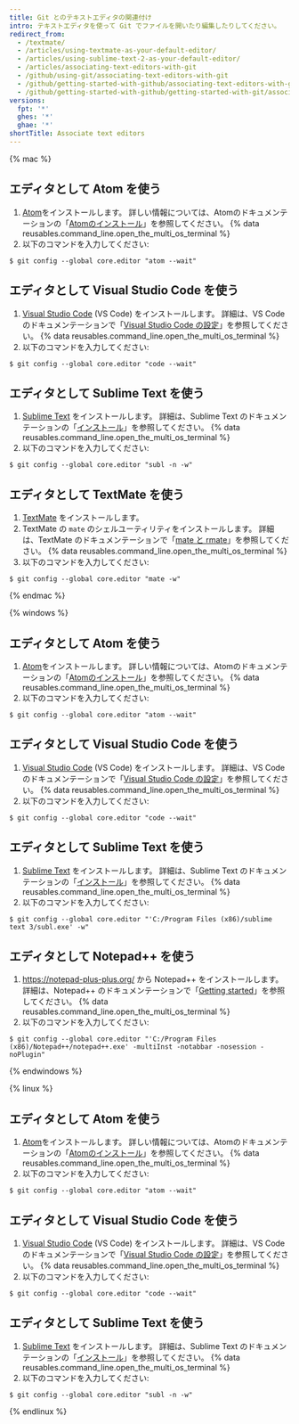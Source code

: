 ```yaml
---
title: Git とのテキストエディタの関連付け
intro: テキストエディタを使って Git でファイルを開いたり編集したりしてください。
redirect_from:
  - /textmate/
  - /articles/using-textmate-as-your-default-editor/
  - /articles/using-sublime-text-2-as-your-default-editor/
  - /articles/associating-text-editors-with-git
  - /github/using-git/associating-text-editors-with-git
  - /github/getting-started-with-github/associating-text-editors-with-git
  - /github/getting-started-with-github/getting-started-with-git/associating-text-editors-with-git
versions:
  fpt: '*'
  ghes: '*'
  ghae: '*'
shortTitle: Associate text editors
---
```


{% mac %}

## エディタとして Atom を使う

1. [Atom](https://atom.io/)をインストールします。 詳しい情報については、Atomのドキュメンテーションの「[Atomのインストール](https://flight-manual.atom.io/getting-started/sections/installing-atom/)」を参照してください。
{% data reusables.command_line.open_the_multi_os_terminal %}
3. 以下のコマンドを入力してください:
  ```shell
  $ git config --global core.editor "atom --wait"
  ```

## エディタとして Visual Studio Code を使う

1. [Visual Studio Code](https://code.visualstudio.com/) (VS Code) をインストールします。 詳細は、VS Code のドキュメンテーションで「[Visual Studio Code の設定](https://code.visualstudio.com/Docs/setup/setup-overview)」を参照してください。
{% data reusables.command_line.open_the_multi_os_terminal %}
3. 以下のコマンドを入力してください:
  ```shell
  $ git config --global core.editor "code --wait"
 ```

## エディタとして Sublime Text を使う

1. [Sublime Text](https://www.sublimetext.com/) をインストールします。 詳細は、Sublime Text のドキュメンテーションの「[インストール](https://docs.sublimetext.io/guide/getting-started/installation.html)」を参照してください。
{% data reusables.command_line.open_the_multi_os_terminal %}
3. 以下のコマンドを入力してください:
  ```shell
  $ git config --global core.editor "subl -n -w"
  ```

## エディタとして TextMate を使う

1. [TextMate](https://macromates.com/) をインストールします。
2. TextMate の `mate` のシェルユーティリティをインストールします。 詳細は、TextMate のドキュメンテーションで「[mate と rmate](https://macromates.com/blog/2011/mate-and-rmate/)」を参照してください。
{% data reusables.command_line.open_the_multi_os_terminal %}
4. 以下のコマンドを入力してください:
  ```shell
  $ git config --global core.editor "mate -w"
  ```
{% endmac %}

{% windows %}

## エディタとして Atom を使う

1. [Atom](https://atom.io/)をインストールします。 詳しい情報については、Atomのドキュメンテーションの「[Atomのインストール](https://flight-manual.atom.io/getting-started/sections/installing-atom/)」を参照してください。
{% data reusables.command_line.open_the_multi_os_terminal %}
3. 以下のコマンドを入力してください:
  ```shell
  $ git config --global core.editor "atom --wait"
  ```

## エディタとして Visual Studio Code を使う

1. [Visual Studio Code](https://code.visualstudio.com/) (VS Code) をインストールします。 詳細は、VS Code のドキュメンテーションで「[Visual Studio Code の設定](https://code.visualstudio.com/Docs/setup/setup-overview)」を参照してください。
{% data reusables.command_line.open_the_multi_os_terminal %}
3. 以下のコマンドを入力してください:
  ```shell
  $ git config --global core.editor "code --wait"
 ```

## エディタとして Sublime Text を使う

1. [Sublime Text](https://www.sublimetext.com/) をインストールします。 詳細は、Sublime Text のドキュメンテーションの「[インストール](https://docs.sublimetext.io/guide/getting-started/installation.html)」を参照してください。
{% data reusables.command_line.open_the_multi_os_terminal %}
3. 以下のコマンドを入力してください:
  ```shell
  $ git config --global core.editor "'C:/Program Files (x86)/sublime text 3/subl.exe' -w"
  ```

## エディタとして Notepad++ を使う

1. https://notepad-plus-plus.org/ から Notepad++ をインストールします。 詳細は、Notepad++ のドキュメンテーションで「[Getting started](https://npp-user-manual.org/docs/getting-started/)」を参照してください。
{% data reusables.command_line.open_the_multi_os_terminal %}
3. 以下のコマンドを入力してください:
  ```shell
  $ git config --global core.editor "'C:/Program Files (x86)/Notepad++/notepad++.exe' -multiInst -notabbar -nosession -noPlugin"
  ```
{% endwindows %}

{% linux %}

## エディタとして Atom を使う

1. [Atom](https://atom.io/)をインストールします。 詳しい情報については、Atomのドキュメンテーションの「[Atomのインストール](https://flight-manual.atom.io/getting-started/sections/installing-atom/)」を参照してください。
{% data reusables.command_line.open_the_multi_os_terminal %}
3. 以下のコマンドを入力してください:
  ```shell
  $ git config --global core.editor "atom --wait"
  ```

## エディタとして Visual Studio Code を使う

1. [Visual Studio Code](https://code.visualstudio.com/) (VS Code) をインストールします。 詳細は、VS Code のドキュメンテーションで「[Visual Studio Code の設定](https://code.visualstudio.com/Docs/setup/setup-overview)」を参照してください。
{% data reusables.command_line.open_the_multi_os_terminal %}
3. 以下のコマンドを入力してください:
  ```shell
  $ git config --global core.editor "code --wait"
 ```

## エディタとして Sublime Text を使う

1. [Sublime Text](https://www.sublimetext.com/) をインストールします。 詳細は、Sublime Text のドキュメンテーションの「[インストール](https://docs.sublimetext.io/guide/getting-started/installation.html)」を参照してください。
{% data reusables.command_line.open_the_multi_os_terminal %}
3. 以下のコマンドを入力してください:
  ```shell
  $ git config --global core.editor "subl -n -w"
  ```

{% endlinux %}
